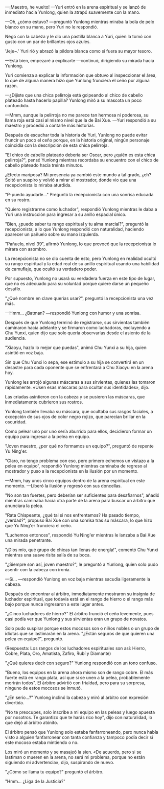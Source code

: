 
—¡Maestro, he vuelto! —Yuri entró en la arena espiritual y se lanzó de inmediato hacia Yunlong, quien la atrapó suavemente con la mano.

—Oh, ¿cómo estuvo? —preguntó Yunlong mientras miraba la bola de pelo blanco en su mano, pero Yuri no le respondió.

Negó con la cabeza y le dio una pastilla blanca a Yuri, quien la tomó con gusto con un par de brillantes ojos azules.

'Jeje~.' Yuri rió y abrazó la píldora blanca como si fuera su mayor tesoro.

—Está bien, empezaré a explicarte —continuó, dirigiendo su mirada hacia Yunlong.

Yuri comienza a explicar la información que obtuvo al inspeccionar el área, lo que de alguna manera hizo que Yunlong frunciera el ceño por alguna razón.

—¿Dijiste que una chica pelirroja está golpeando al chico de cabello plateado hasta hacerlo papilla? Yunlong miró a su mascota un poco confundido.

—Mmm, aunque la pelirroja no me parece tan hermosa ni poderosa, su llama roja está casi al mismo nivel que la de Bai Xue. —Yuri respondió a su maestro y procedió a contarle más historias.

Después de escuchar toda la historia de Yuri, Yunlong no puede evitar fruncir un poco el ceño porque, en la historia original, ningún personaje coincidía con la descripción de esta chica pelirroja.

"El chico de cabello plateado debería ser Oscar, pero ¿quién es esta chica pelirroja?", pensó Yunlong mientras recordaba su encuentro con el chico de cabello plateado hacía treinta minutos.

¿Efecto mariposa? Mi presencia ya cambió este mundo a tal grado, ¿eh? Soltó un suspiro y volvió a mirar el mostrador, donde vio que una recepcionista lo miraba aturdida.

"P-puedo ayudarle..." Preguntó la recepcionista con una sonrisa educada en su rostro.

"Quiero registrarme como luchador", respondió Yunlong mientras le daba a Yuri una instrucción para ingresar a su anillo espacial único.

"Bien, ¿puedo saber tu rango espiritual y tu alma marcial?", preguntó la recepcionista, a lo que Yunlong respondió con naturalidad, haciendo aparecer un pañuelo sobre su mano izquierda.

"Pañuelo, nivel 39", afirmó Yunlong, lo que provocó que la recepcionista lo mirara con asombro.

La recepcionista no se dio cuenta de esto, pero Yunlong en realidad ocultó su rango espiritual y la edad real de su anillo espiritual usando una habilidad de camuflaje, que ocultó su verdadero poder.

Por supuesto, Yunlong no usará su verdadera fuerza en este tipo de lugar, que no es adecuado para su voluntad porque quiere darse un pequeño desafío.

"¿Qué nombre en clave querías usar?", preguntó la recepcionista una vez más.

—Hmm... ¿Batman? —respondió Yunlong con humor y una sonrisa.

Después de que Yunlong terminó de registrarse, sus sirvientas también caminaron hacia adelante y se firmaron como luchadoras, excluyendo a Chu Yunxi, quien dijo que solo quería observarlas desde el asiento de la audiencia.

"Xiaoyu, hazlo lo mejor que puedas", animó Chu Yunxi a su hija, quien asintió en voz baja.

Sin que Chu Yunxi lo sepa, ese estímulo a su hija se convertirá en un desastre para cada oponente que se enfrentará a Chu Xiaoyu en la arena hoy.

Yunlong les arrojó algunas máscaras a sus sirvientas, quienes las tomaron rápidamente. «Usen esas máscaras para ocultar sus identidades», dijo.

Las criadas asintieron con la cabeza y se pusieron las máscaras, que inmediatamente cubrieron sus rostros.

Yunlong también llevaba su máscara, que ocultaba sus rasgos faciales, a excepción de sus ojos de color negro rojizo, que parecían brillar en la oscuridad.

Como pelear uno por uno sería aburrido para ellos, decidieron formar un equipo para ingresar a la pelea en equipo.

"Joven maestro, ¿por qué no formamos un equipo?", preguntó de repente Yu Ning'er.

"Claro, no tengo problema con eso, pero primero echemos un vistazo a la pelea en equipo", respondió Yunlong mientras caminaba de regreso al mostrador y puso a la recepcionista en la ilusión por un momento.

—Mmm, hay unos cinco equipos dentro de la arena espiritual en este momento. —Liberó la ilusión y regresó con sus doncellas.

"No son tan fuertes, pero deberían ser suficientes para desafiarnos", añadió mientras caminaba hacia otra parte de la arena para buscar un árbitro que anunciara la pelea.

"Rata Chispeante, ¿qué tal si nos enfrentamos? Ha pasado tiempo, ¿verdad?", propuso Bai Xue con una sonrisa tras su máscara, lo que hizo que Yu Ning'er frunciera el ceño.

"Luchemos entonces", respondió Yu Ning'er mientras le lanzaba a Bai Xue una mirada penetrante.

"¡Dios mío, qué grupo de chicas tan llenas de energía!", comentó Chu Yunxi mientras una suave risita salía de su boca.

"¿Siempre son así, joven maestro?", le preguntó a Yunlong, quien solo pudo asentir con la cabeza con ironía.

—Sí… —respondió Yunlong en voz baja mientras sacudía ligeramente la cabeza.

Después de encontrar al árbitro, inmediatamente mostraron su insignia de luchador espiritual, que todavía está en el rango de hierro o el rango más bajo porque nunca ingresaron a este lugar antes.

"¿Cinco luchadores de hierro?" El árbitro frunció el ceño levemente, pues casi podía ver que Yunlong y sus sirvientas eran un grupo de novatos.

Solo pudo suspirar porque estos mocosos son o niños nobles o un grupo de idiotas que se lastimarán en la arena. "¿Están seguros de que quieren una pelea en equipo?", preguntó.

(Respuesta: Los rangos de los luchadores espirituales son así: Hierro, Cobre, Plata, Oro, Amatista, Zafiro, Rubí y Diamante)

"¿Qué quieres decir con seguro?" Yunlong respondió con un tono confuso.

"Bueno, los equipos en la arena ahora mismo son de rango cobre. El más fuerte está en rango plata, así que si se unen a la pelea, probablemente morirán todos". El árbitro advirtió con frialdad, pero para su sorpresa, ninguno de estos mocosos se inmutó.

"¿En serio...?" Yunlong inclinó la cabeza y miró al árbitro con expresión divertida.

"No te preocupes, solo inscribe a mi equipo en las peleas y luego apuesta por nosotros. Te garantizo que te harás rico hoy", dijo con naturalidad, lo que dejó al árbitro atónito.

El árbitro pensó que Yunlong solo estaba fanfarroneando, pero nunca había visto a alguien fanfarronear con tanta confianza y tampoco podía decir si este mocoso estaba mintiendo o no.

Los miró un momento y se masajeó la sien. «De acuerdo, pero si se lastiman o mueren en la arena, no será mi problema, porque no están siguiendo mi advertencia», dijo, suspirando de nuevo.

"¿Cómo se llama tu equipo?" preguntó el árbitro.

"Hmm... ¿Liga de la Justicia?"